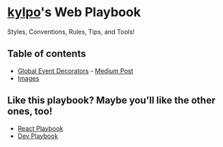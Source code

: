 # [kylpo](https://twitter.com/kylpo)'s Web Playbook
Styles, Conventions, Rules, Tips, and Tools!

## Table of contents
- [Global Event Decorators](https://github.com/kylpo/web-playbook/blob/master/Global-Event-Decorators.md) - [Medium Post](https://medium.com/@kylpo/global-event-decorators-dbb30d0920bc)
- [Images](https://github.com/kylpo/web-playbook/blob/master/Images.md)

## Like this playbook? Maybe you'll like the other ones, too!
- [React Playbook](https://github.com/kylpo/react-playbook)
- [Dev Playbook](https://github.com/kylpo/dev-playbook)